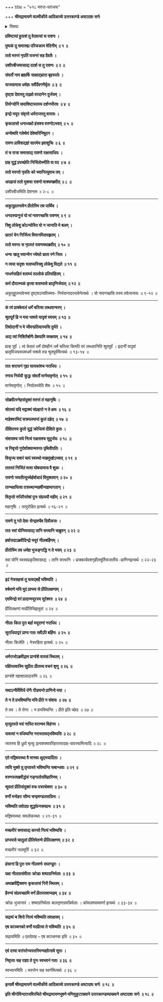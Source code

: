+++
title = "०१८ मरुत्त-पराजयः"

+++
**श्रीमद्रामायणे वाल्मीकीये आदिकाव्ये उत्तरकाण्डे अष्टादशः सर्गः**

<details><summary>विषयाः</summary>

कदाचिद् इन्द्रादि-देव-गण-मण्डितं मरुत्त-राज-यज्ञ-वाटं प्रविष्टे रावणे  
तद्-भयाद् इन्द्रादि-देवैर् मयूर-वायसादि-रूप-परिग्रहः ॥ १ ॥  
रावणेन-युद्धाय समाहूते मरुत्ते युद्ध-संनद्धे  
संवर्त-नाम्ना पुरोधसा  
दीक्षितस्य युद्धानौचित्योक्त्या  
तत्-प्रतिनिवर्तनम् ॥ २ ॥  
निवृत्ते तस्मिन्  
रावणेन जय-घोषण-पूर्वकं निर्गमनम् ॥ ३ ॥  
ततो निज-निज-रूप-धारिभिर् इन्द्रादिभिः  
परितोषान् मयूरादीनां नाना-वरप्रदानम् ॥ ४ ॥
</details>

**प्रविष्टायां हुताशं तु वेदवत्यां स रावणः ।**

**पुष्पकं तु समारुह्य परिचक्राम मेदिनीम् ॥ १ ॥**

**ततो मरुत्तं नृपतिं यजन्तं सह दैवतैः ।**

**उशीरबीजमासाद्य ददर्श स तु रावणः ॥ २ ॥**

**संवर्तो नाम ब्रह्मर्षिः साक्षाद्भ्राता बृहस्पतेः ।**

**याजयामास धर्मज्ञः सर्वैर्देवगणैर्वृतः ॥ ३ ॥**

**दृष्ट्वा देवास्तु तद्रक्षो वरदानेन दुर्जयम् ।**

**तिर्यग्योनिं समाविष्टास्तस्य दर्शनभीरवः ॥ ४ ॥**

**इन्द्रो मयूरः संवृत्तो धर्मराजस्तु वायसः ।**

**कृकलासो धनाध्यक्षो हंसश्च वरुणोऽभवत् ॥ ५ ॥**

**अन्येष्वपि गतेष्वेवं देवेष्वरिनिषूदन ।**

**रावणः प्राविशद्यज्ञं सारमेय इवाशुचिः ॥ ६ ॥**

**तं च राजा समासाद्य रावणो राक्षसाधिपः ।**

**प्राह युद्धं प्रयच्छेति निर्जितोस्मीति वा वद ॥ ७ ॥**

**ततो मरुत्तो नृपतिः को भवानित्युवाच तम् ।**

**अपहासं ततो मुक्त्वा रावणो वाक्यमब्रवीत् ॥ ८ ॥**

उशीरबीजमिति देशनाम ॥ २-८ ॥

****

**अकुतूहलभावेन प्रीतोस्मि तव पार्थिव ।**

**धनदस्यानुजं यो मां नावगच्छसि रावणम् ॥ ९ ॥**

**त्रिषु लोकेषु कोऽन्योस्ति यो न जानाति मे बलम् ।**

**भ्रातरं येन निर्जित्य विमानमिदमाहृतम् ।**

**ततो मरुत्तः स नृपस्तं रावणमथाब्रवीत् ॥ १० ॥**

**धन्यः खलु भवान्येन ज्येष्ठो भ्राता रणे जितः ।**

**न त्वया सदृशः श्लाघ्यस्त्रिषु लोकेषु विद्यते ॥ ११ ॥**

**नाधर्मसहितं श्लाघ्यं तल्लोकं प्रतिसंहितम् ।**

**कर्म दौरात्म्यकं कृत्वा श्लाघ्यसे भ्रातृनिर्जयात् ॥ १२ ॥**

अकुतूहुलभावेनमां दृष्ट्वाऽप्यविस्मय- निर्भयानादरभावेनेत्यर्थः । यो नावगच्छसि तस्य तवेत्यन्वयः ॥ ९-१२ ॥

****

**कं त्वं प्राक्केवलं धर्मं चरित्वा लब्धवान्वरम् ।**

**श्रुतपूर्वं हि न मया भाषसे यादृशं स्वयम् ॥ १३ ॥**

**तिष्ठेदानीं न मे जीवन्प्रतियास्यसि दुर्मते ।**

**अद्य त्वां निशितैर्बाणैः प्रेषयामि यमक्षयम् ॥ १४ ॥**

प्राक् पूर्वं । त्वं केवलं धर्मं दोषहीनं धर्मं चरित्वा किमपि वरं लब्धवानिति श्रुतपूर्वं । इदानीं यादृशं भ्रातृविजयरूपमधर्मं भाषसे तन्न श्रुतपूर्वमित्यर्थः ॥ १३-१४ ॥

****

**ततः शरासनं गृह्य सायकांश्च नराधिपः ।**

**रणाय निर्ययौ क्रुद्धः संवर्तो मार्गमावृणोत् ॥ १५ ॥**

मार्गमावृणोत् । निर्यातस्येति शेषः ॥ १५ ॥

****

**सोब्रवीत्स्नेहसंयुक्तं मरुत्तं तं महानृषिः ।**

**श्रोतव्यं यदि मद्वाक्यं संप्रहारो न ते क्षमः ॥ १६ ॥**

**माहेश्वरमिदं सत्रमलमाप्तं कुलं दहेत् ॥ १७ ॥**

**दीक्षितस्य कुतो युद्धं क्रोधित्वं दीक्षिते कुतः ।**

**संशयश्च जये नित्यं राक्षसश्च सुदुर्जयः ॥ १८ ॥**

**स निवृत्तो गुरोर्वाक्यान्मरुत्तः पृथिवीपतिः ।**

**विसृज्य सशरं चापं स्वस्थो मखमुखोऽभवत् ॥ १९ ॥**

**ततस्तं निर्जितं मत्वा घोषयामास वै शुकः ।**

**रावणो जयतीत्युच्चेर्हर्षान्नादं विमुक्तवान् ॥ २० ॥**

**तान्भक्षयित्वा तत्रस्थान्महर्षीन्यज्ञमागतान् ।**

**वितृप्तो रुधिरैस्तेषां पुनः संप्रययौ महीम् ॥ २१ ॥**

महानृषिः । तत्पुरोहित इत्यर्थः ॥ १६-२१ ॥

****

**रावणे तु गते देवाः सेन्द्राश्चैव दिवौकसः ।**

**ततः स्वां योनिमासाद्य तानि सत्त्वानि चाब्रुवन् ॥ २२ ॥**

**हर्षात्तदाऽब्रवीदिन्द्रो मयूरं नीलबर्हिणम् ।**

**प्रीतोस्मि तव धर्मज्ञ भुजङ्गाद्धि न ते भयम् ॥ २३ ॥**

स्वां योनिं स्वस्वप्रकृतिमासाद्य । तानि सत्त्वानि । प्राक्कार्यवशगृहीतमूर्तिसजातीय -प्राणिनइत्यर्थः ॥ २२-२३ ॥

****

**इदं नेत्रसहस्रं तु यत्वद्बर्हे भविष्यति ।**

**वर्षमाणे मयि मुदं प्राप्स्य से प्रीतिलक्षणाम् ।**

**एवमिन्द्रो वरं प्रादान्मयूरस्य सुरेश्वरः ॥ २४ ॥**

प्रीतिलक्षणां मत्प्रीतिचिह्नभूतां ॥ २४ ॥

****

**नीलाः किल पुरा बर्हा मयूराणां नराधिप ।**

**सुराधिपाद्वरं प्राप्य गताः सर्वेऽपि बर्हिणः ॥ २५ ॥**

नीलाः किलेति । नेत्ररहिता इत्यर्थः ॥ २५ ॥

****

**धर्मराजोऽब्रवीद्राम प्राग्वंशे वायसं स्थितम् ।**

**पक्षिंस्तवास्मि सुप्रीतः प्रीतस्य वचनं शृणु ॥ २६ ॥**

प्राग्वंशे यज्ञशालादारुणि ॥ २६ ॥

****

**यथाऽन्यैर्विविधै रोगैः पीड्यन्ते प्राणिनो मया ।**

**ते न ते प्रभविष्यन्ति मयि प्रीते न संशयः ॥ २७ ॥**

ते तव । ते रोगाः । न प्रभविष्यन्ति । प्रीते इति च्छेदः ॥ २७ ॥

****

**मृत्युतस्ते भयं नास्ति वरान्मम विहंगम ।**

**यावत्वां न वधिष्यन्ति नरास्तावद्भविष्यसि ॥ २८ ॥**

जातस्य हि ध्रुवो मृत्युः इत्यशक्यपरिहारत्वादाह-यावत्त्वामित्यादि ॥ २८ ॥

****

**एते मद्विषयस्था वै मानवाः क्षुद्भयार्दिताः ।**

**त्वयि भुक्ते तु तृप्तास्ते भविष्यन्ति सबान्धवाः ॥ २९ ॥**

**वरुणस्त्वब्रवीद्धंसं गङ्गातोयविहारिणम् ।**

**श्रूयतां प्रीतिसंयुक्तं वचः पत्ररथेश्वर ॥ ३० ॥**

**वर्णो मनोहरः सौम्य चन्द्रमण्डलसन्निभः ।**

**भविष्यति तवोदग्रः शुद्धफेनसमप्रभः ॥ ३१ ॥**

मद्विषयस्थाः यमलोकस्थाः ॥ २९-३१ ॥

****

**मच्छरीरं समासाद्य कान्तो नित्यं भविष्यसि ।**

**प्राप्स्यसे चातुलां प्रीतिमेतन्मे प्रीतिलक्षणम् ॥ ३२ ॥**

मच्छरीरं जलमूर्ति ॥ ३२ ॥

****

**हंसानां हि पुरा राम नीलवर्णः सपाण्डुरः ।**

**पक्षा नीलाग्रसंवीताः क्रोडाः शष्पाग्रनिर्मलाः ॥ ३३ ॥**

**अथाब्रवीद्वैश्रवणः कृकलासं गिरौ स्थितम् ।**

**हैरण्यं संप्रयच्छामि वर्णं प्रीतस्तवाप्यहम् ॥ ३४ ॥**

क्रोडः भुजान्तरं । शष्पाग्रनिर्मलाः बालतृणाग्रवन्निर्मलाः । कोमलश्यामवर्णा इत्यर्थः ॥ ३३-३४ ॥

****

**सद्रव्यं च शिरो नित्यं भविष्यति तवाक्षयम् ।**

**एष काञ्चनको वर्णो मत्प्रीत्या ते भविष्यति ॥ ३५ ॥**

सद्रव्यमिति ॥ एतदेवाह – एष काञ्चनक इति ॥ ३५ ॥

****

**एवं दत्त्वा वरांस्तेभ्यस्तस्मिन्यज्ञोत्सवे सुराः ।**

**निवृत्ताः सह राज्ञा ते पुनः स्वभवनं गताः ॥ ३६ ॥**

स्वभवनमिति । मरुत्तेन सह स्वर्गमित्यर्थः ॥ ३६ ॥

****

**इत्यार्षे श्रीमद्रामायणे वाल्मीकीये आदिकाव्ये उत्तरकाण्डे अष्टादशः सर्गः ॥ १८ ॥**

**इति श्रीगोविन्दराजविरचिते श्रीमद्रामायणभूषणे मणिमुकुटाख्याने उत्तरकाण्डव्याख्याने अष्टादशः सर्गः ॥ १८ ॥**
